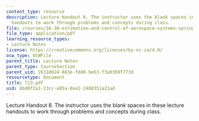 ```yaml
---
content_type: resource
description: Lecture Handout 8. The instructor uses the blank spaces in these lecture
  handouts to work through problems and concepts during class.
file: /courses/16-30-estimation-and-control-of-aerospace-systems-spring-2004/8bd0f2a123cce85a8ee224b8351a21ad_l13.pdf
file_type: application/pdf
learning_resource_types:
- Lecture Notes
license: https://creativecommons.org/licenses/by-nc-sa/4.0/
ocw_type: OCWFile
parent_title: Lecture Notes
parent_type: CourseSection
parent_uid: 26318024-883e-fdd8-be63-f3a0369f773d
resourcetype: Document
title: l13.pdf
uid: 8bd0f2a1-23cc-e85a-8ee2-24b8351a21ad
---
```

Lecture Handout 8. The instructor uses the blank spaces in these lecture handouts to work through problems and concepts during class.